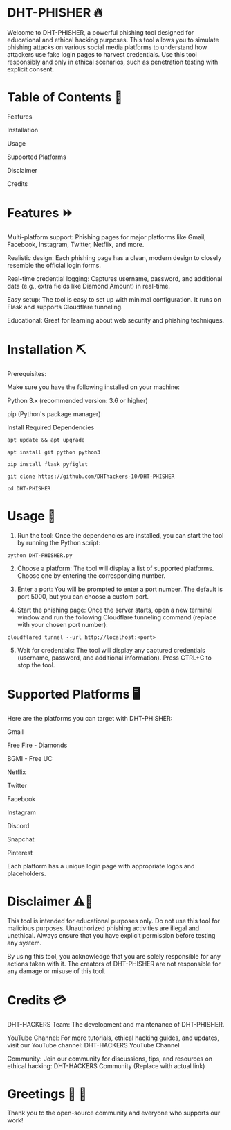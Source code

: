 # DHT-PHISHER 🔥

Welcome to DHT-PHISHER, a powerful phishing tool designed for educational and ethical hacking purposes. This tool allows you to simulate phishing attacks on various social media platforms to understand how attackers use fake login pages to harvest credentials. Use this tool responsibly and only in ethical scenarios, such as penetration testing with explicit consent.

# Table of Contents 📑

Features

Installation

Usage

Supported Platforms

Disclaimer

Credits


# Features ⏩

Multi-platform support: Phishing pages for major platforms like Gmail, Facebook, Instagram, Twitter, Netflix, and more.

Realistic design: Each phishing page has a clean, modern design to closely resemble the official login forms.

Real-time credential logging: Captures username, password, and additional data (e.g., extra fields like Diamond Amount) in real-time.

Easy setup: The tool is easy to set up with minimal configuration. It runs on Flask and supports Cloudflare tunneling.

Educational: Great for learning about web security and phishing techniques.


# Installation ⛏️

Prerequisites:

Make sure you have the following installed on your machine:

Python 3.x (recommended version: 3.6 or higher)

pip (Python's package manager)


Install Required Dependencies

```
apt update && apt upgrade

apt install git python python3

pip install flask pyfiglet

git clone https://github.com/DHThackers-10/DHT-PHISHER

cd DHT-PHISHER
```

# Usage 🧾

1. Run the tool: Once the dependencies are installed, you can start the tool by running the Python script:
```
python DHT-PHISHER.py
```

2. Choose a platform: The tool will display a list of supported platforms. Choose one by entering the corresponding number.


3. Enter a port: You will be prompted to enter a port number. The default is port 5000, but you can choose a custom port.


4. Start the phishing page: Once the server starts, open a new terminal window and run the following Cloudflare tunneling command (replace <port> with your chosen port number):
```
cloudflared tunnel --url http://localhost:<port>

```
5. Wait for credentials: The tool will display any captured credentials (username, password, and additional information). Press CTRL+C to stop the tool.



# Supported Platforms 🖥️

Here are the platforms you can target with DHT-PHISHER:

Gmail

Free Fire - Diamonds

BGMI - Free UC

Netflix

Twitter

Facebook

Instagram

Discord

Snapchat

Pinterest


Each platform has a unique login page with appropriate logos and placeholders.

# Disclaimer ⚠️🚨

This tool is intended for educational purposes only. Do not use this tool for malicious purposes. Unauthorized phishing activities are illegal and unethical. Always ensure that you have explicit permission before testing any system.

By using this tool, you acknowledge that you are solely responsible for any actions taken with it. The creators of DHT-PHISHER are not responsible for any damage or misuse of this tool.

# Credits 💳

DHT-HACKERS Team: The development and maintenance of DHT-PHISHER.

YouTube Channel: For more tutorials, ethical hacking guides, and updates, visit our YouTube channel:
DHT-HACKERS YouTube Channel

Community: Join our community for discussions, tips, and resources on ethical hacking:
DHT-HACKERS Community (Replace with actual link)

# Greetings 🤗 🤗 
Thank you to the open-source community and everyone who supports our work!
